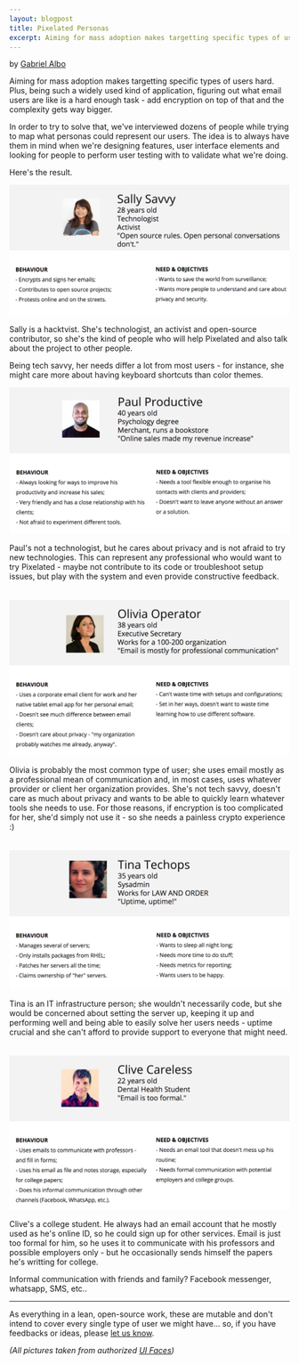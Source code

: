 ```yaml
---
layout: blogpost
title: Pixelated Personas
excerpt: Aiming for mass adoption makes targetting specific types of users hard, so we've interviewed dozens of people in order to map what personas could represent our users. Here's the result.
--- 
```


by [Gabriel Albo](https://twitter.com/albogabriel)

Aiming for mass adoption makes targetting specific types of users hard. Plus, being such a widely used kind of application, figuring out what email users are like is a hard enough task - add encryption on top of that and the complexity gets way bigger.

In order to try to solve that, we've interviewed dozens of people while trying to map what personas could represent our users. The idea is to always have them in mind when we're designing features, user interface elements and looking for people to perform user testing with to validate what we're doing.

Here's the result.


![Sally Savvy](/assets/images/posts/persona_sally.png)

Sally is a hacktvist. She's technologist, an activist and open-source contributor, so she's the kind of people who will help Pixelated and also talk about the project to other people. 

Being tech savvy, her needs differ a lot from most users - for instance, she might care more about having keyboard shortcuts than color themes.


![Paul Productive](/assets/images/posts/persona_paul.png)

Paul's not a technologist, but he cares about privacy and is not afraid to try new technologies. This can represent any professional who would want to try Pixelated - maybe not contribute to its code or troubleshoot setup issues, but play with the system and even provide constructive feedback.
<br><br><br>
![Olivia Operator](/assets/images/posts/persona_olivia.png)

Olivia is probably the most common type of user; she uses email mostly as a professional mean of communication and, in most cases, uses whatever provider or client her organization provides. She's not tech savvy, doesn't care as much about privacy and wants to be able to quickly learn whatever tools she needs to use. For those reasons, if encryption is too complicated for her, she'd simply not use it - so she needs a painless crypto experience :)
<br><br><br>
![Tina Techops](/assets/images/posts/persona_tina.png)

Tina is an IT infrastructure person; she wouldn't necessarily code, but she would be concerned about setting the server up, keeping it up and performing well and being able to easily solve her users needs - uptime crucial and she can't afford to provide support to everyone that might need.
<br><br><br>
![Clive Careless](/assets/images/posts/persona_clive.png)

Clive's a college student. He always had an email account that he mostly used as he's online ID, so he could sign up for other services. Email is just too formal for him, so he uses it to communicate with his professors and possible employers only - but he occasionally sends himself the papers he's writting for college.

Informal communication with friends and family? Facebook messenger, whatsapp, SMS, etc.. 

---------------------------------------

As everything in a lean, open-source work, these are mutable and don't intend to cover every single type of user we might have... so, if you have feedbacks or ideas, please [let us know](/#contact).

*(All pictures taken from authorized [UI Faces](http://uifaces.com/))*